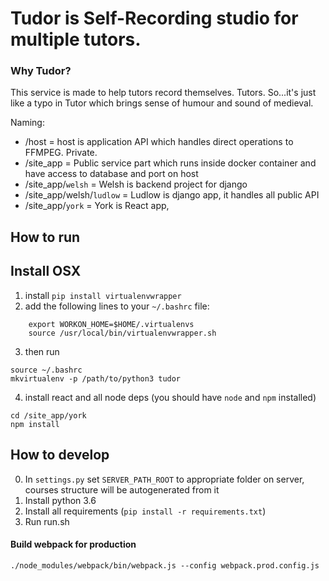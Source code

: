 # Tudor is Self-Recording studio for multiple tutors.
### Why Tudor?
This service is made to help tutors record themselves. Tutors. So...it's just like a typo in Tutor which brings sense of humour and sound of medieval.

Naming:
   - /host = host is application API which handles direct operations to FFMPEG. Private.
   - /site_app = Public service part which runs inside docker container and have access to database and port on host
   - /site_app/`welsh` = Welsh is backend project for django
   - /site_app/welsh/`ludlow` = Ludlow is django app, it handles all public API
   - /site_app/`york` = York is React app,


## How to run


## Install OSX
1. install `pip install virtualenvwrapper`
2. add the following lines to your `~/.bashrc` file:
```
    export WORKON_HOME=$HOME/.virtualenvs
    source /usr/local/bin/virtualenvwrapper.sh
```
3. then run
```
source ~/.bashrc
mkvirtualenv -p /path/to/python3 tudor
```
4. install react and all node deps (you should have `node` and `npm` installed)
```
cd /site_app/york
npm install
```

## How to develop

0. In `settings.py` set `SERVER_PATH_ROOT` to appropriate folder on server, courses structure will be autogenerated from it
1. Install python 3.6
2. Install all requirements (`pip install -r requirements.txt`)
3. Run run.sh


#### Build webpack for production
```
./node_modules/webpack/bin/webpack.js --config webpack.prod.config.js
```
